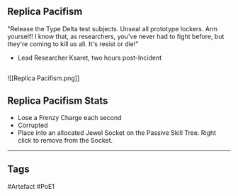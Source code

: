 ## Replica Pacifism
"Release the Type Delta test subjects. Unseal all prototype lockers. Arm yourself! I know that, as researchers, you've never had to fight before, but they're coming to kill us all. It's resist or die!"
- Lead Researcher Ksaret, two hours post-Incident
##
![[Replica Pacifism.png]]
## Replica Pacifism Stats
- Lose a Frenzy Charge each second
- Corrupted
- Place into an allocated Jewel Socket on the Passive Skill Tree. Right click to remove from the Socket.


---
## Tags
#Artefact
#PoE1